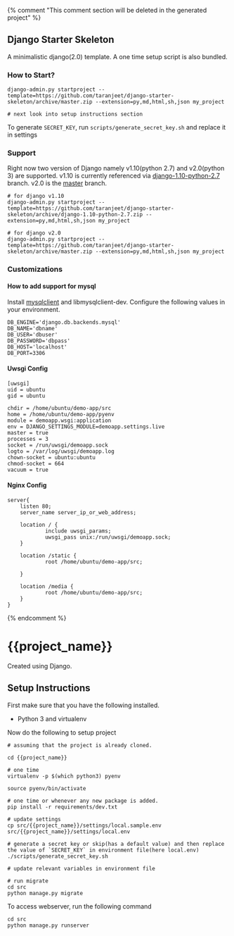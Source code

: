 {% comment "This comment section will be deleted in the generated project" %}

## Django Starter Skeleton

A minimalistic django(2.0) template. A one time setup script is also bundled.

### How to Start?

```
django-admin.py startproject --template=https://github.com/taranjeet/django-starter-skeleton/archive/master.zip --extension=py,md,html,sh,json my_project

# next look into setup instructions section
```

To generate `SECRET_KEY`, run `scripts/generate_secret_key.sh` and replace it in settings

### Support

Right now two version of Django namely v1.10(python 2.7) and v2.0(python 3) are supported. v1.10 is currently referenced via [django-1.10-python-2.7](https://github.com/taranjeet/django-starter-skeleton/tree/django-1.10-python-2.7) branch. v2.0 is the [master](https://github.com/taranjeet/django-starter-skeleton/tree/master) branch.

```
# for django v1.10
django-admin.py startproject --template=https://github.com/taranjeet/django-starter-skeleton/archive/django-1.10-python-2.7.zip --extension=py,md,html,sh,json my_project

# for django v2.0
django-admin.py startproject --template=https://github.com/taranjeet/django-starter-skeleton/archive/master.zip --extension=py,md,html,sh,json my_project
```

### Customizations

#### How to add support for mysql

Install [mysqlclient](https://pypi.org/project/mysqlclient/) and libmysqlclient-dev. Configure the following values in your environment.

```
DB_ENGINE='django.db.backends.mysql'
DB_NAME='dbname'
DB_USER='dbuser'
DB_PASSWORD='dbpass'
DB_HOST='localhost'
DB_PORT=3306
```

#### Uwsgi Config

```
[uwsgi]
uid = ubuntu
gid = ubuntu

chdir = /home/ubuntu/demo-app/src
home = /home/ubuntu/demo-app/pyenv
module = demoapp.wsgi:application
env = DJANGO_SETTINGS_MODULE=demoapp.settings.live
master = true
processes = 3
socket = /run/uwsgi/demoapp.sock
logto = /var/log/uwsgi/demoapp.log
chown-socket = ubuntu:ubuntu
chmod-socket = 664
vacuum = true
```

#### Nginx Config

```
server{
    listen 80;
    server_name server_ip_or_web_address;

    location / {
            include uwsgi_params;
            uwsgi_pass unix:/run/uwsgi/demoapp.sock;
    }

    location /static {
            root /home/ubuntu/demo-app/src;

    }

    location /media {
            root /home/ubuntu/demo-app/src;
    }
}
```
{% endcomment %}
# {{project_name}}

Created using Django.

## Setup Instructions

First make sure that you have the following installed.

* Python 3 and virtualenv

Now do the following to setup project

```
# assuming that the project is already cloned.

cd {{project_name}}

# one time
virtualenv -p $(which python3) pyenv

source pyenv/bin/activate

# one time or whenever any new package is added.
pip install -r requirements/dev.txt

# update settings
cp src/{{project_name}}/settings/local.sample.env src/{{project_name}}/settings/local.env

# generate a secret key or skip(has a default value) and then replace the value of `SECRET_KEY` in environment file(here local.env)
./scripts/generate_secret_key.sh

# update relevant variables in environment file

# run migrate
cd src
python manage.py migrate
```

To access webserver, run the following command

```
cd src
python manage.py runserver
```
